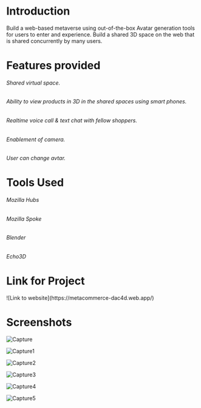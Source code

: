 <h1>Introduction</h1>
<p>Build a web-based metaverse using out-of-the-box Avatar generation tools for users to enter and experience. Build a shared 3D space on the web that is shared concurrently by many users.</p>
<h1>Features provided</h1>
<h6>Shared virtual space.</h6>
<h6>Ability to view products in 3D in the shared spaces using smart phones.</h6>
<h6>Realtime voice call & text chat with fellow shoppers.</h6>
<h6>Enablement of camera.</h6>
<h6> User can change avtar.</h6>
<h1>Tools Used</h1>
<h6>Mozilla Hubs</h6>
<h6>Mozilla Spoke</h6>
<h6>Blender</h6>
<h6>Echo3D</h6>
<h1>Link for Project</h2>
![Link to website](https://metacommerce-dac4d.web.app/)

# Screenshots
![Capture](https://github.com/kartikmore24/MetaStore/assets/69580458/f383eaff-6e2d-4aeb-8fa2-6aa5e4b3f682)

![Capture1](https://github.com/kartikmore24/MetaStore/assets/69580458/fe56570d-97ed-4592-a6fe-f2e10165b6c2)

![Capture2](https://github.com/kartikmore24/MetaStore/assets/69580458/b004b951-4a9a-4c40-9fb0-92aba344ae76)

![Capture3](https://github.com/kartikmore24/MetaStore/assets/69580458/03919f2d-199a-4c61-9390-e3b5f5f52482)

![Capture4](https://github.com/kartikmore24/MetaStore/assets/69580458/b94d6505-c68b-441f-985a-e103b585a090)

![Capture5](https://github.com/kartikmore24/MetaStore/assets/69580458/eabd03bc-e572-4102-8bc5-02f22f38bf9c)
